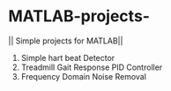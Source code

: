 # MATLAB-projects-
|| Simple projects for MATLAB||

1. Simple hart beat Detector
2. Treadmill Gait Response PID Controller
3. Frequency Domain Noise Removal
